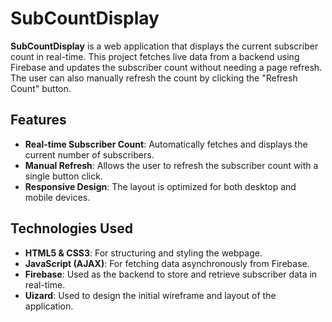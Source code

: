 # SubCountDisplay

**SubCountDisplay** is a web application that displays the current subscriber count in real-time. This project fetches live data from a backend using Firebase and updates the subscriber count without needing a page refresh. The user can also manually refresh the count by clicking the "Refresh Count" button.

## Features

- **Real-time Subscriber Count**: Automatically fetches and displays the current number of subscribers.
- **Manual Refresh**: Allows the user to refresh the subscriber count with a single button click.
- **Responsive Design**: The layout is optimized for both desktop and mobile devices.

## Technologies Used

- **HTML5 & CSS3**: For structuring and styling the webpage.
- **JavaScript (AJAX)**: For fetching data asynchronously from Firebase.
- **Firebase**: Used as the backend to store and retrieve subscriber data in real-time.
- **Uizard**: Used to design the initial wireframe and layout of the application.
